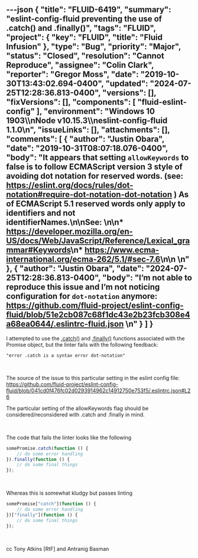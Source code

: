 ---json
{
  "title": "FLUID-6419",
  "summary": "eslint-config-fluid preventing the use of .catch() and .finally()",
  "tags": "FLUID",
  "project": {
    "key": "FLUID",
    "title": "Fluid Infusion"
  },
  "type": "Bug",
  "priority": "Major",
  "status": "Closed",
  "resolution": "Cannot Reproduce",
  "assignee": "Colin Clark",
  "reporter": "Gregor Moss",
  "date": "2019-10-30T13:43:02.694-0400",
  "updated": "2024-07-25T12:28:36.813-0400",
  "versions": [],
  "fixVersions": [],
  "components": [
    "fluid-eslint-config"
  ],
  "environment": "Windows 10 1903\\\nNode v10.15.3\\\neslint-config-fluid 1.1.0\n",
  "issueLinks": [],
  "attachments": [],
  "comments": [
    {
      "author": "Justin Obara",
      "date": "2019-10-31T08:07:18.076-0400",
      "body": "It appears that setting `allowKeywords` to false is to follow ECMAScript version 3 style of avoiding dot notation for reserved words. (see: <https://eslint.org/docs/rules/dot-notation#require-dot-notation-dot-notation> ) As of ECMAScript 5.1 reserved words only apply to identifiers and not identifierNames.\n\nSee: \n\n* <https://developer.mozilla.org/en-US/docs/Web/JavaScript/Reference/Lexical_grammar#Keywords>\n* <https://www.ecma-international.org/ecma-262/5.1/#sec-7.6>\n\n \n"
    },
    {
      "author": "Justin Obara",
      "date": "2024-07-25T12:28:36.813-0400",
      "body": "I’m not able to reproduce this issue and I’m not noticing configuration for `dot-notation` anymore: <https://github.com/fluid-project/eslint-config-fluid/blob/51e2cb087c68f1dc43e2b23fcb308e4a68ea0644/.eslintrc-fluid.json>&#x20;\n"
    }
  ]
}
---
I attempted to use the [.catch()](https://developer.mozilla.org/en-US/docs/Web/JavaScript/Reference/Global_Objects/Promise/catch) and [.finally()](https://developer.mozilla.org/en-US/docs/Web/JavaScript/Reference/Global_Objects/Promise/finally) functions associated with the Promise object, but the linter fails with the following feedback:

`"error .catch is a syntax error dot-notation"`

 

The source of the issue to this particular setting in the eslint config file: <https://github.com/fluid-project/eslint-config-fluid/blob/041cd0f476fc02d0293914962c14912750e753f5/.eslintrc.json#L26>

The particular setting of the allowKeywords flag should be considered/reconsidered with .catch and .finally in mind.

 

The code that fails the linter looks like the following

```javascript
somePromise.catch(function () {
    // do some error handling
}).finally(function () {
    // do some final things
});
```

 

Whereas this is somewhat kludgy but passes linting

```javascript
somePromise["catch"](function () {
    // do some error handling
})["finally"](function () {
    // do some final things
});
```

 

cc Tony Atkins \[RtF] and Antranig Basman

        